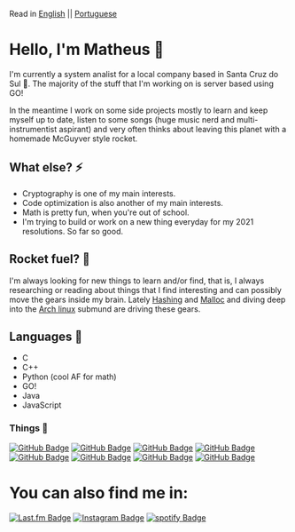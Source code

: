 Read in [English](https://github.com/matheusdmm/matheusdmm/blob/main/readme.md) || [Portuguese](https://github.com/matheusdmm/matheusdmm/blob/main/readme_pt.MD)
# Hello, I'm Matheus 👋

I'm currently a system analist for a local company based in Santa Cruz do Sul 🌁. The majority of the stuff that I'm working on is server based using GO!

In the meantime I work on some side projects mostly to learn and keep myself up to date, listen to some songs (huge music nerd and multi-instrumentist aspirant) and very often thinks about leaving this planet with a homemade McGuyver style rocket.

## What else? ⚡️
* Cryptography is one of my main interests.
* Code optimization is also another of my main interests.
* Math is pretty fun, when you're out of school.
* I'm trying to build or work on a new thing everyday for my 2021 resolutions. So far so good.
  
## Rocket fuel? 🚀
I'm always looking for new things to learn and/or find, that is, I always researching or reading about things that I find interesting and can possibly move the gears inside my brain. Lately [Hashing](https://github.com/matheusdmm/Hashc) and [Malloc](https://github.com/matheusdmm/Malloc) and diving deep into the [Arch linux](https://archlinux.org) submund are driving these gears.

## Languages 🌟
* C 
* C++
* Python (cool AF for math)
* GO!
* Java
* JavaScript

### Things 📖
[![GitHub Badge](https://img.shields.io/badge/-MIMIR_*Flix-green?style=flat&logo=GitHub&logoColor=white&link=https://github.com/matheusdmm/Mimir)](https://github.com/matheusdmm/Mimir) [![GitHub Badge](https://img.shields.io/badge/-Hashc-blue?style=flat&logo=GitHub&logoColor=white&link=https://github.com/matheusdmm/Hashc)](https://github.com/matheusdmm/Hashc) [![GitHub Badge](https://img.shields.io/badge/-Malloc-blue?style=flat&logo=GitHub&logoColor=white&link=https://github.com/matheusdmm/Malloc)](https://github.com/matheusdmm/Malloc) [![GitHub Badge](https://img.shields.io/badge/-GoShell_a_simple_shell_in_GO-purple?style=flat&logo=GitHub&logoColor=white&link=https://github.com/matheusdmm/GoShell)](https://github.com/matheusdmm/GoShell) [![GitHub Badge](https://img.shields.io/badge/-Thrassher_Garbage_collector-blue?style=flat&logo=GitHub&logoColor=white&link=https://github.com/matheusdmm/Thrassher)](https://github.com/matheusdmm/Thrassher) [![GitHub Badge](https://img.shields.io/badge/-Judith_automation-yellow?style=flat&logo=GitHub&logoColor=white&link=https://github.com/matheusdmm/Judith)](https://github.com/matheusdmm/Judith) [![GitHub Badge](https://img.shields.io/badge/-Java_blockchain-red?style=flat&logo=GitHub&logoColor=white&link=https://github.com/matheusdmm/BlockieChan)](https://github.com/matheusdmm/BlockieChan) [![GitHub Badge](https://img.shields.io/badge/-Estudo_sobre_frequencias-yellow?style=flat&logo=GitHub&logoColor=white&link=https://github.com/matheusdmm/Frequency-Study)](https://github.com/matheusdmm/Frequency-Study) 


# You can also find me in:
[![Last.fm Badge](https://img.shields.io/badge/-matheusdmm-red?style=flat&logo=Last.fm&logoColor=white&link=https://www.last.fm/user/matheusdmm/)](https://www.last.fm/user/matheusdmm) [![Instagram Badge](https://img.shields.io/badge/-@mathcartney-brown?style=flat&logo=instagram&logoColor=white&link=https://instagram.com/mathcartney/)](https://instagram.com/mathcartney) [![spotify Badge](https://img.shields.io/badge/-@matheusdmm-green?style=flat&logo=spotify&logoColor=white&link=https://instagram.com/matheusdmm/)](https://open.spotify.com/user/matheusdmm?si=q60wFjSJRpKGznx514kNxQ)
